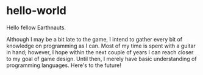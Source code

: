 # hello-world

Hello fellow Earthnauts.
 
Although I may be a bit late to the game, I intend to gather every bit of knowledge on programming as I can. Most of my time is spent with a guitar in hand; however, I hope within the next couple of years I can reach closer to my goal of game design. Until then, I merely have basic understanding of programming languages. Here's to the future!
